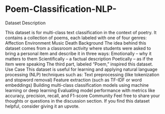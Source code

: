 # Poem-Classification-NLP-

Dataset Description

This dataset is for multi-class text classification in the context of poetry. It contains a collection of poems, each labeled with one of four genres:
Affection
Environment
Music
Death
Background
The idea behind this dataset comes from a classroom activity where students were asked to bring a personal item and describe it in three ways:
Emotionally – why it matters to them
Scientifically – a factual description
Poetically – as if the item were speaking
The third part, labeled “Poem,” inspired this dataset.
Use Case
This dataset is useful for learning and applying natural language processing (NLP) techniques such as:
Text preprocessing (like tokenization and stopword removal)
Feature extraction (such as TF-IDF or word embeddings)
Building multi-class classification models using machine learning or deep learning
Evaluating model performance with metrics like accuracy, precision, recall, and F1-score
Community
Feel free to share your thoughts or questions in the discussion section.
If you find this dataset helpful, consider giving it an upvote.
